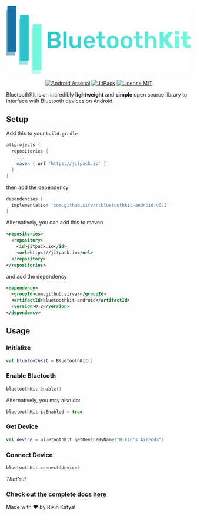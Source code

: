 <img src=".github/logo.png"/>

<p align="center">
  <a href="https://android-arsenal.com/details/1/7283"><img src="https://img.shields.io/badge/Android%20Arsenal-BluetoothKit-blue.svg?style=flat" border="0" alt="Android Arsenal"></a>
  <a href="https://jitpack.io/#sirvar/bluetoothkit-android"><img src="https://jitpack.io/v/sirvar/bluetoothkit-android.svg" alt="JitPack"></a>
  <a href="https://opensource.org/licenses/MIT"><img src="https://img.shields.io/badge/License-MIT-yellow.svg" alt="License MIT"></a>
</p>

BluetoothKit is an incredibly **lightweight** and **simple** open source library to interface with Bluetooth devices on Android.

## Setup
Add this to your `build.gradle`
```gradle
allprojects {
  repositories {
    ...
    maven { url 'https://jitpack.io' }
  }
}
```
then add the dependency
```gradle
dependencies {
  implementation 'com.github.sirvar:bluetoothkit-android:v0.2'
}
```
Alternatively, you can add this to maven
```xml
<repositories>
  <repository>
    <id>jitpack.io</id>
    <url>https://jitpack.io</url>
  </repository>
</repositories>
```
and add the dependency
```xml
<dependency>
  <groupId>com.github.sirvar</groupId>
  <artifactId>bluetoothkit-android</artifactId>
  <version>0.2</version>
</dependency>

```
## Usage

### Initialize
```kotlin
val bluetoothKit = BluetoothKit()
```

### Enable Bluetooth
```kotlin
bluetoothKit.enable()
```
Alternatively, you may also do:
```kotlin
bluetoothKit.isEnabled = true
```
### Get Device
```kotlin
val device = bluetoothKit.getDeviceByName("Rikin's AirPods")
```
### Connect Device
```kotlin
bluetoothKit.connect(device)
```
*That's it*

### Check out the complete docs [here](https://sirvar.github.io/bluetoothkit-android/com.sirvar.bluetoothkit/-bluetooth-kit/index.html)

Made with ❤ by Rikin Katyal
